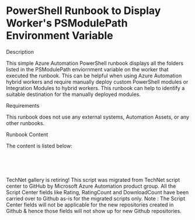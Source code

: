 ﻿PowerShell Runbook to Display Worker's PSModulePath Environment Variable
========================================================================

            
Description

This simple Azure Automation PowerShell runbook displays all the folders listed in the PSModulePath enviornment variable on the worker that executed the runbook. This can be helpful when using Azure Automation hybrid workers and require manually deploy custom
 PowerShell modules or Integration Modules to hybrid workers. This runbook can help to identify a suitable destination for the manually deployed modules.

Requirements

This runbook does not use any external systems, Automation Assets, or any other runbooks.

Runbook Content

The content is listed below:


 

 

        
    
TechNet gallery is retiring! This script was migrated from TechNet script center to GitHub by Microsoft Azure Automation product group. All the Script Center fields like Rating, RatingCount and DownloadCount have been carried over to Github as-is for the migrated scripts only. Note : The Script Center fields will not be applicable for the new repositories created in Github & hence those fields will not show up for new Github repositories.
